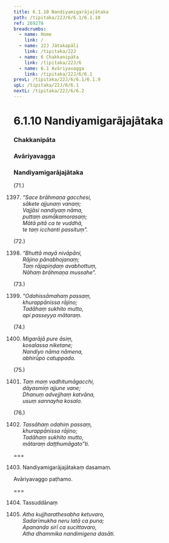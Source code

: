 ```yaml
---
title: 6.1.10 Nandiyamigarājajātaka
path: /tipitaka/22J/6/6.1/6.1.10
ref: 269278
breadcrumbs:
  - name: Home
    link: /
  - name: 22J Jātakapāḷi
    link: /tipitaka/22J
  - name: 6 Chakkanipāta
    link: /tipitaka/22J/6
  - name: 6.1 Avāriyavagga
    link: /tipitaka/22J/6/6.1
prevL: /tipitaka/22J/6/6.1/6.1.9
upL: /tipitaka/22J/6/6.1
nextL: /tipitaka/22J/6/6.2
---
```


# 6.1.10 Nandiyamigarājajātaka

### Chakkanipāta

### Avāriyavagga

### Nandiyamigarājajātaka

(71.)

1397. _“Sace brāhmaṇa gacchesi,_  
_sākete ajjunaṃ vanaṃ;_  
_Vajjāsi nandiyaṃ nāma,_  
_puttaṃ asmākamorasaṃ;_  
_Mātā pitā ca te vuddhā,_  
_te taṃ icchanti passituṃ”._  


(72.)

1398. _“Bhuttā mayā nivāpāni,_  
_Rājino pānabhojanaṃ;_  
_Taṃ rājapiṇḍaṃ avabhottuṃ,_  
_Nāhaṃ brāhmaṇa mussahe”._  


(73.)

1399. _“Odahissāmahaṃ passaṃ,_  
_khurappānissa rājino;_  
_Tadāhaṃ sukhito mutto,_  
_api passeyya mātaraṃ._  


(74.)

1400. _Migarājā pure āsiṃ,_  
_kosalassa niketane;_  
_Nandiyo nāma nāmena,_  
_abhirūpo catuppado._  


(75.)

1401. _Taṃ maṃ vadhitumāgacchi,_  
_dāyasmiṃ ajjune vane;_  
_Dhanuṃ advejjhaṃ katvāna,_  
_usuṃ sannayha kosalo._  


(76.)

1402. _Tassāhaṃ odahiṃ passaṃ,_  
_khurappānissa rājino;_  
_Tadāhaṃ sukhito mutto,_  
_mātaraṃ daṭṭhumāgato”ti._  


===

1403. Nandiyamigarājajātakaṃ dasamaṃ.

  
Avāriyavaggo paṭhamo.



===

1404. Tassuddānaṃ



1405. _Atha kujjharathesabha ketuvaro,_  
_Sadarīmukha neru latā ca puna;_  
_Apananda sirī ca sucittavaro,_  
_Atha dhammika nandimigena dasāti._  



